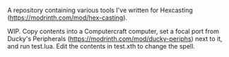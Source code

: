 A repository containing various tools I've written for Hexcasting (https://modrinth.com/mod/hex-casting).

WIP.  Copy contents into a Computercraft computer, set a focal port from Ducky's Peripherals (https://modrinth.com/mod/ducky-periphs) next to it, and run test.lua.  Edit the contents in test.xth to change the spell.
